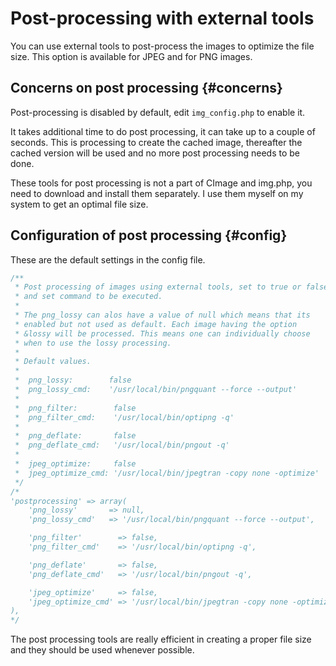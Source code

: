 Post-processing with external tools
==================================

You can use external tools to post-process the images to optimize the file size. This option is available for JPEG and for PNG images.



Concerns on post processing {#concerns}
---------------------------------------

Post-processing is disabled by default, edit `img_config.php` to enable it.

It takes additional time to do post processing, it can take up to a couple of seconds. This is processing to create the cached image, thereafter the cached version will be used and no more post processing needs to be done.

These tools for post processing is not a part of CImage and img.php, you need to download and install them separately. I use them myself on my system to get an optimal file size.



Configuration of post processing {#config}
---------------------------------------

These are the default settings in the config file.

```php
/**
 * Post processing of images using external tools, set to true or false
 * and set command to be executed.
 *
 * The png_lossy can alos have a value of null which means that its
 * enabled but not used as default. Each image having the option
 * &lossy will be processed. This means one can individually choose
 * when to use the lossy processing.
 *
 * Default values.
 *
 *  png_lossy:        false
 *  png_lossy_cmd:    '/usr/local/bin/pngquant --force --output'
 *
 *  png_filter:        false
 *  png_filter_cmd:    '/usr/local/bin/optipng -q'
 *
 *  png_deflate:       false
 *  png_deflate_cmd:   '/usr/local/bin/pngout -q'
 *
 *  jpeg_optimize:     false
 *  jpeg_optimize_cmd: '/usr/local/bin/jpegtran -copy none -optimize'
 */
/*
'postprocessing' => array(
    'png_lossy'       => null,
    'png_lossy_cmd'   => '/usr/local/bin/pngquant --force --output',

    'png_filter'        => false,
    'png_filter_cmd'    => '/usr/local/bin/optipng -q',

    'png_deflate'       => false,
    'png_deflate_cmd'   => '/usr/local/bin/pngout -q',

    'jpeg_optimize'     => false,
    'jpeg_optimize_cmd' => '/usr/local/bin/jpegtran -copy none -optimize',
),
*/
```

The post processing tools are really efficient in creating a proper file size and they should be used whenever possible.
